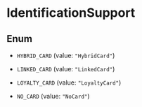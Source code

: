 

# IdentificationSupport

## Enum


* `HYBRID_CARD` (value: `"HybridCard"`)

* `LINKED_CARD` (value: `"LinkedCard"`)

* `LOYALTY_CARD` (value: `"LoyaltyCard"`)

* `NO_CARD` (value: `"NoCard"`)



